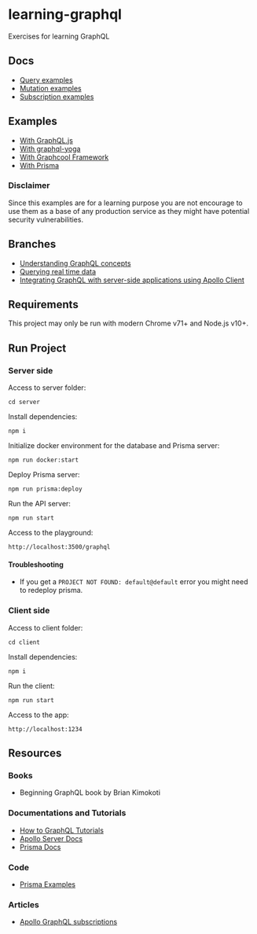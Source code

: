 # learning-graphql

Exercises for learning GraphQL

## Docs

- [Query examples](docs/queryExamples.md)
- [Mutation examples](docs/mutationExamples.md)
- [Subscription examples](docs/subscriptionExamples.md)

## Examples

- [With GraphQL.js](examples/with-graphqljs)
- [With graphql-yoga](examples/with-graphql-yoga)
- [With Graphcool Framework](examples/with-graphcool)
- [With Prisma](examples/with-prisma)

### Disclaimer

Since this examples are for a learning purpose you are not encourage to use them as a base of any production service as they might have potential security vulnerabilities.

## Branches

- [Understanding GraphQL concepts](https://github.com/mariosanchez/learning-graphql/tree/understanding-graphql-concepts)
- [Querying real time data](https://github.com/mariosanchez/learning-graphql/tree/querying-real-time-data)
- [Integrating GraphQL with server-side applications using Apollo Client](https://github.com/mariosanchez/learning-graphql/tree/integrating-graphql-using-apollo-client)

## Requirements

This project may only be run with modern Chrome v71+ and Node.js v10+.

## Run Project

### Server side

Access to server folder:

`cd server`

Install dependencies:

`npm i`

Initialize docker environment for the database and Prisma server:

`npm run docker:start`

Deploy Prisma server:

`npm run prisma:deploy`

Run the API server:

`npm run start`

Access to the playground:

`http://localhost:3500/graphql`

#### Troubleshooting

- If you get a `PROJECT NOT FOUND: default@default` error you might need to redeploy prisma.

### Client side

Access to client folder:

`cd client`

Install dependencies:

`npm i`

Run the client:

`npm run start`

Access to the app:

`http://localhost:1234`

## Resources

### Books

- Beginning GraphQL book by Brian Kimokoti

### Documentations and Tutorials

- [How to GraphQL Tutorials](https://www.howtographql.com)
- [Apollo Server Docs](https://www.apollographql.com/docs/apollo-server/)
- [Prisma Docs](https://www.prisma.io/docs)

### Code

- [Prisma Examples](https://github.com/prisma/prisma-examples)

### Articles

- [Apollo GraphQL subscriptions](https://medium.com/@s4y.solutions/apollo-graphql-subscriptions-7ec0cfb7d6a5)
